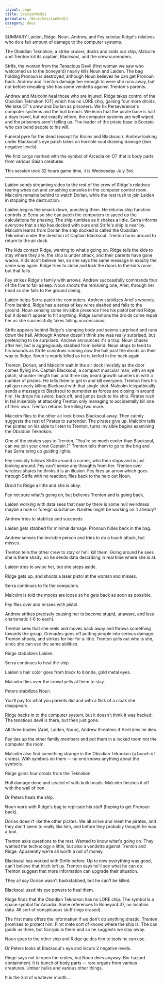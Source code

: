 ```yaml
---
layout: page
title: SessionWed11
permalink: /deus/SessionWed11
category: deus
---
```

SUMMARY
Laiden, Ridge, Noun, Andrew, and Fey subdue Ridge's relatives who do a fair amount of damage to the computer systems.

The Obsidian Teknokon, a strike cruiser, docks and raids our ship, Malcolm and Trenton kill its captain, Blacksoul, and the crew surrenders.

Strife, the woman from the Tenacious Devil (first woman we saw who welcomed us to the boneyard) nearly kills Noun and Laiden.  The bag holding Pronoun is destroyed, although Noun believes he can get Pronoun back.  Andrew and Trenton damage her enough to were she runs away, but not before revealing she has some vendetta against Trenton's parents.

Andrew and Malcolm heal those who are injured.  Ridge takes control of the Obsidian Teknokon (OT) which has no LORE chip, gaining four more droids.  We take OT's crew and Dorian as prisoners.  We fix Perseverance's computer systems and the hull breach.  We learn that the pirate base is half a days travel, but not exactly where, the computer systems are well wiped, and the prisoners aren't telling us.  The leader of the pirate base is Scorpio who can bend people to his will.

Funeral pyre for the dead (except for Brains and Blacksoul).  Andrew looking under Blacksoul's eye patch takes on horrible soul draining damage (two negative levels).

We find cargo marked with the symbol of Arcadia on OT that is body parts from various Gaian creatures.

This session took 32 hours game time, it is Wednesday July 3rd.

----------------
Laiden sends streaming video to the rest of the crew of Ridge's relatives tearing wires out and smashing consoles in the computer control room.  Malcolm remains behind to watch Dorian, while the rest rush to join Laiden in stopping the destruction.  

Laiden begins the smack down, punching them.  He returns ship function controls to Serra so she can patch the computers to speed up the calculations for phasing.  The ship rumbles as it shakes a little.  Serra informs everyone that a ship has docked with ours and Strife's ship is near by.  Malcolm learns from Dorian the ship docked is called the Obsidian Teknokon under the direction of Captain Blacksoul.  Trenton turns around to return to the air dock.

The kids contact Ridge, wanting to what's going on.  Ridge tells the kids to stay where they are, the ship is under attack, and their parents have gone wacko.  Kids don't believe her, so she says the same message in exactly the same way again.  Ridge tries to close and lock the doors to the kid's room, but that fails.

Fey strikes Ridge's family with arrows.  Andrew successfully commands four of the five to fall asleep.  Noun shoots the remaining one, Ariel, through her head as she falls to the ground dieing.

Laiden helps Serra patch the computers.  Andrew stabilizes Ariel's wounds.  From behind, Ridge has a series of key wires slashed and falls to the ground.  Noun sensing some invisible presence fires his pistol behind Ridge, but it doesn't appear to hit anything.  Ridge summons the droids come repair her as she successfully fakes falling unconscious.

Strife appears behind Ridge's slumping body and seems surprised and runs down the hall.  Although Andrew doesn't think she was really surprised, but pretending to be surprised.  Andrew announces it's a trap.  Noun chases after her, but is aggregiously stabbed from behind.  Noun stops to tend to his wounds as Strife conintues running dow the hall past the droids on their way to Ridge.  Noun is nearly killed as he is knifed in the back again.




Trenton, Dorian, and Malcolm wait in the air dock invisibly as the door comes flying ink.  Captain Blacksoul, a compact muscular man, with an eye patch, shoulder length hair, and three day beard growth saunters in with a number of pirates. He tells them to get in and kill everyone.  Trenton fires his rail gun nearly killing Blacksoul with that single shot.  Malcolm telepathically sends a message to Blacksoul to surrender as forces are closing in around him.  He drops his sword, back off, and jumps back to his ship.  Pirates rush in fail miserably at attacking Trenton only managing to accidentally kill one of their own.  Trenton returns fire killing two more.

Malcolm flies to the other air lock blows Blacksoul away.  Then calmly suggests the rest of Pirates to surrender.  The pirates give up.  Malcolm tells the pirates on his side to listen to Trenton, turns invisible begins examining the Obsidian Teknokon.

One of the pirates says to Trenton, &quot;You're so much cooler than Blacksoul, can we join your crew Captain.?&quot;  Trenton tells them to go to the brig and has Serra bring up guiding lights.

Fey invisibly follows Strife around a corner, who then stops and is just looking around.  Fey can't sense any thoughts from her.  Trenton over wireless shares he thinks it is an illusion.  Fey fires an arrow which goes through Strife with no reaction, flies back to the help out Noun.



Droid fix Ridge a little and she is okay.

Fey not sure what's going on, but believes Trenton and is going back.  

Laiden working with data sees that near by there is some hull weirdness maybe a hole or foreign substance.  Nanites might be working on it already?



Andrew tries to stabilize and succeeds.

Laiden gets stabbed for minimal damage.  Pronoun hides back in the bag.

Andrew senses the invisible person and tries to do a touch attack, but misses.

Trenton tells the other crew to stay or he'll kill them.  Going around he sees she is there shady, so he sends data describing in real time where she is at.

Laiden tries to swipe her, but she steps aside.

Ridge gets up, and shoots a laser pistol at the woman and misses.

Serra continues to fix the computers.

Malcolm is told the mooks are loose so he gets back as soon as possible.

Fey flies over and misses with pistol.

Andrew strikes precisely causing her to become stupid, unaware, and less charismatic (-6 to each).

Trenton sees that she reels and moves back away and throws something towards the group.  Grenades goes off putting people into serious damage.  Trenton shoots, and strikes for her for a little.  Trenton yells out who is she, since she can use the same abilities.

Ridge stabalizes Laiden.

Serra continues to heal the ship.

Laiden's hair color goes from black to blonde, gold metal eyes.

Malcolm flies over the crowd yells at them to stay.

Peters stabilizes Noun.

You'll pay for what you parents did and with a flick of a cloak she disappears.

Ridge hacks in to the computer system, but it doesn't think it was hacked.  The tenatious devil is there, but then just gone.

All three bodies (Ariel, Laiden, Noun), Andrew threatens if Ariel dies he dies.

Fey ties up the other family members and put them in a locked room not the computer the room.

Malcolm also find something  strange in the Obsidian Teknokon (a bunch of crates). With symbols on them -- no one knows anything about the symbols.  

Ridge gains four droids from the Teknokon.  

Hull damage done and sealed of with bulk heads.   Malcolm finishes it off with the wall of iron.

Dr Peters heals the ship.

Noun work with Ridge's bag to replicate his stuff (hoping to get Pronoun back).

Dorian doesn't like the other pirates.  We all arrive and meet the pirates, and they don't seem to really like him, and before they probably thought he was a tool.

Trenton asks questions to the rest.  Wanted to know what's going on.  They wanted the technology a little, but also a vendetta against Trenton and Ridge.  Apparently we're all worth a not of money.

Blacksoul has worked with Strife before.  Up to now everything was good, can't believe that bitch left us.  Trenton says he'll see what he can do.  Trenton suggest that more information can upgrade their situation.

They all say Dorian wasn't backstabbed, but he can't be killed.  

Blacksoul used his eye powers to heal them.  

Ridge finds that the Obsidian Teknokon has no LORE chip.  The symbol is a space symbol for Arcadia.    Some references to Boneyard 37, no location data.  All sort of conspicuous stuff (logs erased).

The first mate offers the information if we don't do anything drastic.  Trenton promises to protect him.  First mate sort of knows where the ship is.  The can guide us there, but Scorpio is there and so he suggests we stay away.

Noun goes to the other ship and Ridge guides him to tools he can use.

Dr Peters looks at Blacksoul's eye and incurs 2 negative levels.

Ridge says not to open the crates, but Noun does anyway.  Bio-hazard containment.  It is bunch of body parts -- rare organs from various creatures.  Umber hulks and various other things.

It is the 3rd of whatever month...
